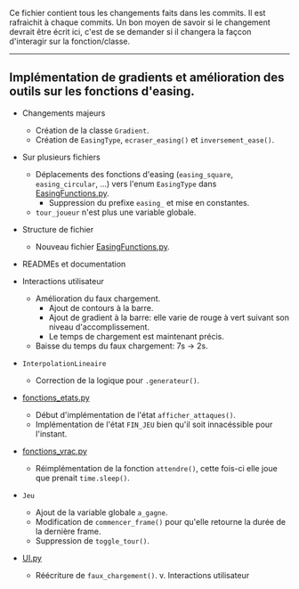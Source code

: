 Ce fichier contient tous les changements faits dans les commits. Il est rafraichit à chaque commits.
Un bon moyen de savoir si le changement devrait être écrit ici, c'est de se demander si il changera la façcon d'interagir sur la fonction/classe.

<!--
format:
## [message du commit]
+ Changements majeurs
	- [Changements à la base du but du commit]
+ Sur plusieurs fichiers
	- [Autres changements?]
+ Structure de fichier
	- [Changements sur la structure de ficher]
+ READMEs et documentation
	- [Changements dans la doc?]
+ Interaction joueur/testeur
	- [Changement touches/dialogue/...]
+ [fichier/classe]
	- [...]

--------------template--------------
## 
+ Changements majeurs
+ Sur plusieurs fichiers
+ Structure de fichier
+ READMEs et documentation
+ Interactions utilisateur
+ 
	- 
------------------------------------
-->
<!--
Nils: J'utilise l'ordre Ajout, Renommage, Déplacement, Modification, Effacement/Destruction, Autre.
-->
_____
## Implémentation de gradients et amélioration des outils sur les fonctions d'easing.
+ Changements majeurs
	- Création de la classe `Gradient`.
	- Création de `EasingType`, `ecraser_easing()` et `inversement_ease()`.
+ Sur plusieurs fichiers
	- Déplacements des fonctions d'easing (`easing_square`, `easing_circular`, ...) vers l'enum `EasingType` dans [EasingFunctions.py](sources/EasingFunctions.py).
		* Suppression du prefixe `easing_` et mise en constantes.
	- `tour_joueur` n'est plus une variable globale.
+ Structure de fichier
	- Nouveau fichier [EasingFunctions.py](sources/EasingFunctions.py).
+ READMEs et documentation
+ Interactions utilisateur
	- Amélioration du faux chargement.
		* Ajout de contours à la barre.
		* Ajout de gradient à la barre: elle varie de rouge à vert suivant son niveau d'accomplissement.
		* Le temps de chargement est maintenant précis.
	- Baisse du temps du faux chargement: 7s -> 2s.
+ `InterpolationLineaire`
	- Correction de la logique pour `.generateur()`.
+ [fonctions_etats.py](sources/fonctions_etats.py)
	- Début d'implémentation de l'état `afficher_attaques()`.
	- Implémentation de l'état `FIN_JEU` bien qu'il soit innacéssible pour l'instant.

+ [fonctions_vrac.py](sources/fonctions_vrac.py)
	- Réimplémentation de la fonction `attendre()`, cette fois-ci elle joue que prenait `time.sleep()`.
+ `Jeu`
	- Ajout de la variable globale `a_gagne`.
	- Modification de `commencer_frame()` pour qu'elle retourne la durée de la dernière frame.
	- Suppression de `toggle_tour()`.
+ [UI.py](sources/UI.py)
	- Réécriture de `faux_chargement()`. v. Interactions utilisateur
